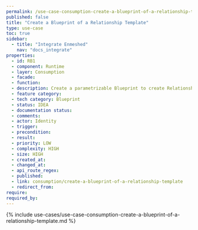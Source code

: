 ```yaml
---
permalink: /use-case-consumption-create-a-blueprint-of-a-relationship-template
published: false
title: "Create a Blueprint of a Relationship Template"
type: use-case
toc: true
sidebar:
  - title: "Integrate Enmeshed"
    nav: "docs_integrate"
properties:
  - id: RB1
  - component: Runtime
  - layer: Consumption
  - facade:
  - function:
  - description: Create a parametrizable Blueprint to create Relationship Templates with. This is used for creating specific business cards for Users.
  - feature category:
  - tech category: Blueprint
  - status: IDEA
  - documentation status:
  - comments:
  - actor: Identity
  - trigger:
  - precondition:
  - result:
  - priority: LOW
  - complexity: HIGH
  - size: HIGH
  - created_at:
  - changed_at:
  - api_route_regex:
  - published:
  - link: consumption/create-a-blueprint-of-a-relationship-template
  - redirect_from:
require:
required_by:
---
```


{% include use-cases/use-case-consumption-create-a-blueprint-of-a-relationship-template.md %}
